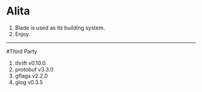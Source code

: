 # Alita

1. Blade is used as its building system.
2. Enjoy.

-----------

#Third Party

1. thrift v0.10.0
2. protobuf v3.3.0
3. gflags v2.2.0
4. glog v0.3.5

